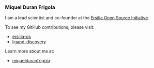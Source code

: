 ### Miquel Duran Frigola

I am a lead scientist and co-founder at the [Ersilia Open Source Initiative](https://ersilia.io).

To see my GitHub contributions, please visit:
- [ersilia-os](https://github.com/ersilia-os)
- [ligand-discovery](https://github.com/ligand-discovery)

Learn more about me at:
- [miquelduranfrigola](https://linktr.ee/mduranfrigola)
